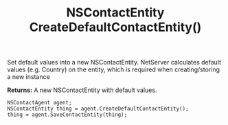 ﻿---
uid: crmscript_ref_NSContactAgent_CreateDefaultContactEntity
title: NSContactEntity CreateDefaultContactEntity()
intellisense: NSContactAgent.CreateDefaultContactEntity
keywords: NSContactAgent, CreateDefaultContactEntity
so.topic: reference
---
	  
Set default values into a new NSContactEntity.
NetServer calculates default values (e.g. Country) on the entity, which is required when creating/storing a new instance
	  
**Returns:** A new NSContactEntity with default values.

```crmscript
NSContactAgent agent;
NSContactEntity thing = agent.CreateDefaultContactEntity();
thing = agent.SaveContactEntity(thing);
```

